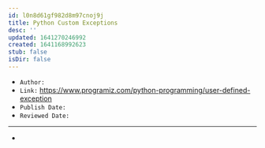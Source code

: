 ```yaml
---
id: l0n8d61gf982d8m97cnoj9j
title: Python Custom Exceptions
desc: ''
updated: 1641270246992
created: 1641168992623
stub: false
isDir: false
---
```



- `Author:` 
- `Link:` <https://www.programiz.com/python-programming/user-defined-exception>
- `Publish Date:` 
- `Reviewed Date:` 

---

-

